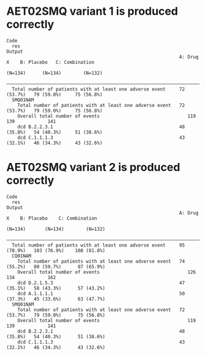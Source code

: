 # AET02SMQ variant 1 is produced correctly

    Code
      res
    Output
                                                                   A: Drug X    B: Placebo   C: Combination
                                                                    (N=134)      (N=134)        (N=132)    
      —————————————————————————————————————————————————————————————————————————————————————————————————————
      Total number of patients with at least one adverse event     72 (53.7%)   79 (59.0%)     75 (56.8%)  
      SMQ01NAM                                                                                             
        Total number of patients with at least one adverse event   72 (53.7%)   79 (59.0%)     75 (56.8%)  
        Overall total number of events                                119          139            141      
        dcd B.2.2.3.1                                              48 (35.8%)   54 (40.3%)     51 (38.6%)  
        dcd C.1.1.1.3                                              43 (32.1%)   46 (34.3%)     43 (32.6%)  

# AET02SMQ variant 2 is produced correctly

    Code
      res
    Output
                                                                   A: Drug X    B: Placebo    C: Combination
                                                                    (N=134)       (N=134)        (N=132)    
      ——————————————————————————————————————————————————————————————————————————————————————————————————————
      Total number of patients with at least one adverse event     95 (70.9%)   103 (76.9%)    108 (81.8%)  
      CQ01NAM                                                                                               
        Total number of patients with at least one adverse event   74 (55.2%)   80 (59.7%)      87 (65.9%)  
        Overall total number of events                                126           134            162      
        dcd D.2.1.5.3                                              47 (35.1%)   58 (43.3%)      57 (43.2%)  
        dcd A.1.1.1.1                                              50 (37.3%)   45 (33.6%)      63 (47.7%)  
      SMQ01NAM                                                                                              
        Total number of patients with at least one adverse event   72 (53.7%)   79 (59.0%)      75 (56.8%)  
        Overall total number of events                                119           139            141      
        dcd B.2.2.3.1                                              48 (35.8%)   54 (40.3%)      51 (38.6%)  
        dcd C.1.1.1.3                                              43 (32.1%)   46 (34.3%)      43 (32.6%)  


